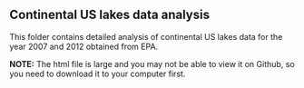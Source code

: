 ## Continental US lakes data analysis

This folder contains detailed analysis of continental US lakes data for the year 2007 and 2012 obtained from EPA.

**NOTE:** The html file is large and you may not be able to view it on Github, so you need to download it to your computer first.
